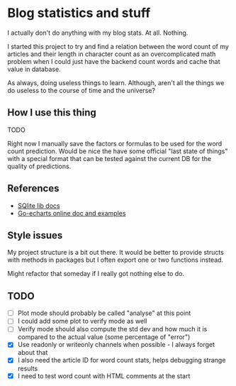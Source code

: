 # Blog statistics and stuff

I actually don't do anything with my blog stats. At all. Nothing.

I started this project to try and find a relation between the word count of my articles and their length in character count as an overcomplicated math problem when I could just have the backend count words and cache that value in database.

As always, doing useless things to learn. Although, aren't all the things we do useless to the course of time and the universe?

## How I use this thing
TODO

Right now I manually save the factors or formulas to be used for the word count prediction. Would be nice the have some official "last state of things" with a special format that can be tested against the current DB for the quality of predictions.

## References
- [SQlite lib docs](https://practicalgobook.net/posts/go-sqlite-no-cgo/)
- [Go-echarts online doc and examples](https://go-echarts.github.io/)

## Style issues
My project structure is a bit out there. It would be better to provide structs with methods in packages but I often export one or two functions instead.

Might refactor that someday if I really got nothing else to do.

## TODO
- [ ] Plot mode should probably be called "analyse" at this point
- [ ] I could add some plot to verify mode as well
- [ ] Verify mode should also compute the std dev and how much it is compared to the actual value (some percentage of "error")
- [x] Use readonly or writeonly channels when possible - I always forget about that
- [x] I also need the article ID for word count stats, helps debugging strange results
- [x] I need to test word count with HTML comments at the start
